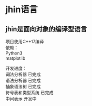 # jhin语言  
## jhin是面向对象的编译型语言  
  
  
项目使用C++17编译  
依赖：  
Python3  
matplotlib  
  
开发进度：  
词法分析器      已完成   
语法分析器      已完成  
抽象语法树      已完成  
符号表和类型系统 已完成  
中间表示        开发中  
  
